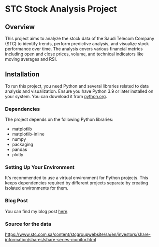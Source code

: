 # STC Stock Analysis Project

## Overview
This project aims to analyze the stock data of the Saudi Telecom Company (STC) to identify trends, perform predictive analysis, and visualize stock performance over time. The analysis covers various financial metrics including open and close prices, volume, and technical indicators like moving averages and RSI.

## Installation
To run this project, you need Python and several libraries related to data analysis and visualization. Ensure you have Python 3.9 or later installed on your system. You can download it from [python.org](https://www.python.org/).

### Dependencies
The project depends on the following Python libraries:
- matplotlib
- matplotlib-inline
- numpy
- packaging
- pandas
- plotly

### Setting Up Your Environment
It's recommended to use a virtual environment for Python projects. This keeps dependencies required by different projects separate by creating isolated environments for them.

### Blog Post
You can find my blog post [here](https://medium.com/@nawaf.alhussain2/unveiling-the-dynamics-of-saudi-telecom-company-stc-stock-an-analytical-dive-12b4693a404f).

### Source for the data 
https://www.stc.com.sa/content/stcgroupwebsite/sa/en/investors/share-information/shares/share-series-monitor.html
